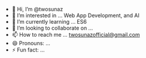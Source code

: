 - 👋 Hi, I’m @twosunaz
- 👀 I’m interested in ... Web App Development, and AI
- 🌱 I’m currently learning ... ES6
- 💞️ I’m looking to collaborate on ...
- 📫 How to reach me ... twosunazofficial@gmail.com
- 😄 Pronouns: ... 
- ⚡ Fun fact: ... 

<!---
twosunaz/twosunaz is a ✨ special ✨ repository because its `README.md` (this file) appears on your GitHub profile.
You can click the Preview link to take a look at your changes.
--->
